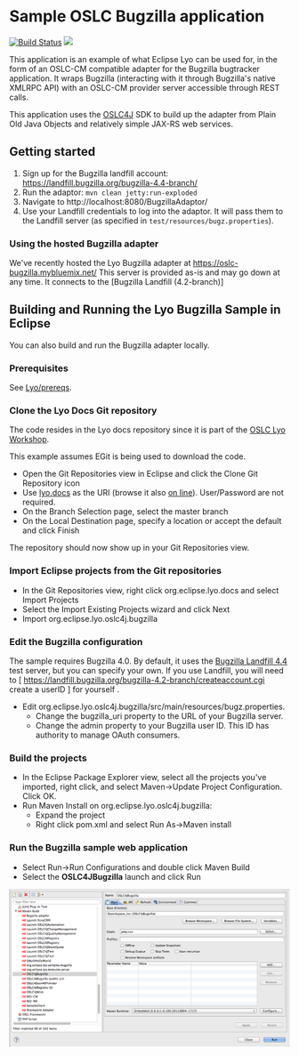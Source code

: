 # Sample OSLC Bugzilla application

[![Build Status](https://semaphoreci.com/api/v1/berezovskyi/lyo-adaptor-bugzilla/branches/master/badge.svg)](https://semaphoreci.com/berezovskyi/lyo-adaptor-bugzilla) [![](https://img.shields.io/badge/discuss%20on-zulip-1E8F54.svg)](https://oslc.zulipchat.com/#narrow/stream/114268-github/topic/lyo-adaptor-bugzilla)

This application is an example of what Eclipse Lyo can be used for, in the form of an OSLC-CM compatible adapter for the Bugzilla bugtracker application. It wraps Bugzilla (interacting with it through Bugzilla's native XMLRPC API) with an OSLC-CM provider server accessible through REST calls.

This application uses the [OSLC4J] SDK to build up the adapter from Plain Old Java Objects and relatively simple JAX-RS web services.

## Getting started

1. Sign up for the Bugzilla landfill account: https://landfill.bugzilla.org/bugzilla-4.4-branch/
1. Run the adaptor: `mvn clean jetty:run-exploded`
1. Navigate to http://localhost:8080/BugzillaAdaptor/
1. Use your Landfill credentials to log into the adaptor. It will pass them to the Landfill server (as specified in `test/resources/bugz.properties`).

### Using the hosted Bugzilla adapter

We've recently hosted the Lyo Bugzilla adapter at [<https://oslc-bugzilla.mybluemix.net/>] This server is provided as-is and may go down at any time. It connects to the [Bugzilla Landfill (4.2-branch)]

## Building and Running the Lyo Bugzilla Sample in Eclipse


You can also build and run the Bugzilla adapter locally.

### Prerequisites

See [Lyo/prereqs].

### Clone the Lyo Docs Git repository

The code resides in the Lyo docs repository since it is part of the [OSLC Lyo Workshop].

This example assumes EGit is being used to download the code.

-   Open the Git Repositories view in Eclipse and click the Clone Git Repository icon
-   Use [lyo.docs] as the URI (browse it also [on line]). User/Password are not required.
-   On the Branch Selection page, select the master branch
-   On the Local Destination page, specify a location or accept the default and click Finish

The repository should now show up in your Git Repositories view.

### Import Eclipse projects from the Git repositories

-   In the Git Repositories view, right click org.eclipse.lyo.docs and select Import Projects
-   Select the Import Existing Projects wizard and click Next
-   Import org.eclipse.lyo.oslc4j.bugzilla

### Edit the Bugzilla configuration


The sample requires Bugzilla 4.0. By default, it uses the [Bugzilla Landfill 4.4] test server, but you can specify your own. If you use Landfill, you will need to \[ <https://landfill.bugzilla.org/bugzilla-4.2-branch/createaccount.cgi> create a userID \] for yourself .

-   Edit org.eclipse.lyo.oslc4j.bugzilla/src/main/resources/bugz.properties.
    -   Change the bugzilla\_uri property to the URL of your Bugzilla server.
    -   Change the admin property to your Bugzilla user ID. This ID has authority to manage OAuth consumers.

### Build the projects


-   In the Eclipse Package Explorer view, select all the projects you've imported, right click, and select Maven-&gt;Update Project Configuration. Click OK.
-   Run Maven Install on org.eclipse.lyo.oslc4j.bugzilla:
    -   Expand the project
    -   Right click pom.xml and select Run As-&gt;Maven install

### Run the Bugzilla sample web application


-   Select Run-&gt;Run Configurations and double click Maven Build
-   Select the **OSLC4JBugzilla** launch and click Run

![](docs/OSLC4JBugzillaLaunch.png)

  [<https://oslc-bugzilla.mybluemix.net/>]: https://oslc-bugzilla.mybluemix.net/
  [Bugzilla Landfill 4.4]: https://landfill.bugzilla.org/bugzilla-4.4-branch/
  [lyo.docs]: git://git.eclipse.org/gitroot/lyo/org.eclipse.lyo.docs.git
  [on line]: http://git.eclipse.org/c/lyo/org.eclipse.lyo.docs.git/

  [Lyo/prereqs]: Lyo/prereqs "wikilink"
  [OSLC Lyo Workshop]: Lyo/OSLCWorkshop "wikilink"
  [OSLC4J]: Lyo/LyoOSLC4J "wikilink"
